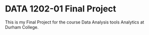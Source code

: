 # DATA 1202-01 Final Project
 This is my Final Project for the course Data Analysis tools Analytics at Durham College.

